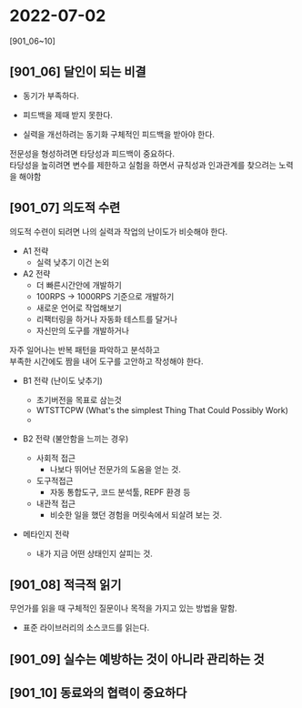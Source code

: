 # 2022-07-02
[901_06~10]

## [901_06] 달인이 되는 비결 
- 동기가 부족하다.
- 피드백을 제때 받지 못한다.

- 실력을 개선하려는 동기화 구체적인 피드백을 받아야 한다.


전문성을 형성하려면 타당성과 피드백이 중요하다.   
타당성을 높히려면 변수를 제한하고 실험을 하면서 규칙성과 인과관계를 찾으려는 노력을 해야함  


## [901_07] 의도적 수련 
의도적 수련이 되려면 나의 실력과 작업의 난이도가 비슷해야 한다.

* A1 전략
  * 실력 낮추기 이건 논외
* A2 전략
  * 더 빠른시간안에 개발하기
  * 100RPS -> 1000RPS 기준으로 개발하기
  * 새로운 언어로 작업해보기
  * 리팩터링을 하거나 자동화 테스트를 달거나
  * 자신만의 도구를 개발하거나

자주 일어나는 반복 패턴을 파악하고 분석하고  
부족한 시간에도 짬을 내어 도구를 고안하고 작성해야 한다.
* B1 전략 (난이도 낮추기)
  * 초기버전을 목표로 삼는것
  * WTSTTCPW (What's the simplest Thing That Could Possibly Work)
  * 

* B2 전략 (불안함을 느끼는 경우)
  * 사회적 접근
    * 나보다 뛰어난 전문가의 도움을 얻는 것.
  * 도구적접근
    * 자동 통합도구, 코드 분석툴, REPF 환경 등
  * 내관적 접근 
    * 비슷한 일을 했던 경험을 머릿속에서 되살려 보는 것.

* 메타인지 전략
  * 내가 지금 어떤 상태인지 살피는 것.
  
## [901_08] 적극적 읽기
무언가를 읽을 때 구체적인 질문이나 목적을 가지고 있는 방법을 말함. 
* 표준 라이브러리의 소스코드를 읽는다.

## [901_09] 실수는 예방하는 것이 아니라 관리하는 것

## [901_10] 동료와의 협력이 중요하다

